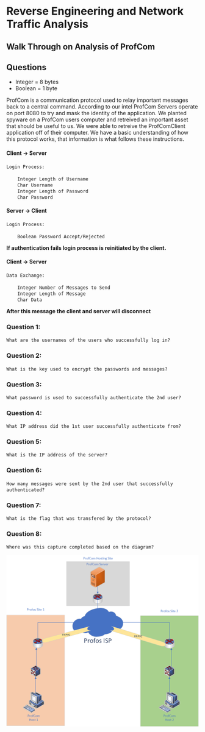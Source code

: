 # Reverse Engineering and Network Traffic Analysis

## Walk Through on Analysis of ProfCom


## Questions

* Integer = 8 bytes
* Boolean = 1 byte

ProfCom is a communication protocol used to relay important messages back to a central command. According to our intel ProfCom Servers operate on port 8080 to try and mask the identity of the application. We planted spyware on a ProfCom users computer and retreived an important asset that should be useful to us. We were able to retreive the ProfComClient application off of their computer. We have a basic understanding of how this protocol works, that information is what follows these instructions.

#### Client -> Server

	Login Process:

		Integer Length of Username
		Char Username
		Integer Length of Password
		Char Password

#### Server -> Client

	Login Process:

		Boolean Password Accept/Rejected 

**If authentication fails login process is reinitiated by the client.**

#### Client -> Server

	Data Exchange:

		Integer Number of Messages to Send
		Integer Length of Message
		Char Data

**After this message the client and server will disconnect**


### Question 1:

	What are the usernames of the users who successfully log in?

### Question 2:
	
	What is the key used to encrypt the passwords and messages?

### Question 3:

	What password is used to successfully authenticate the 2nd user?

### Question 4:

	What IP address did the 1st user successfully authenticate from?

### Question 5:

	What is the IP address of the server?

### Question 6:

	How many messages were sent by the 2nd user that successfully authenticated?

### Question 7:

	What is the flag that was transfered by the protocol?

### Question 8:
	
	Where was this capture completed based on the diagram?

![ProfCom Lab Layout](assets/ProfComLabLayout.png)
